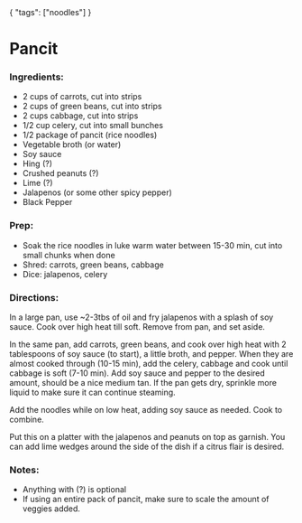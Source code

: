 <data>
{
  "tags": ["noodles"]
}
</data>

Pancit
======

### Ingredients:

- 2 cups of carrots, cut into strips
- 2 cups of green beans, cut into strips
- 2 cups cabbage, cut into strips
- 1/2 cup celery, cut into small bunches
- 1/2 package of pancit (rice noodles)
- Vegetable broth (or water)
- Soy sauce
- Hing (?)
- Crushed peanuts (?)
- Lime (?)
- Jalapenos (or some other spicy pepper)
- Black Pepper

### Prep:
- Soak the rice noodles in luke warm water between 15-30 min, cut into small chunks when done
- Shred: carrots, green beans, cabbage
- Dice: jalapenos, celery


### Directions:
In a large pan, use ~2-3tbs of oil and fry jalapenos with a splash of soy sauce. Cook over high heat till soft. Remove from pan, and set aside.

In the same pan, add carrots, green beans, and cook over high heat with 2 tablespoons of soy sauce (to start), a little broth, and pepper. When they are almost cooked through (10-15 min), add the celery, cabbage and cook until cabbage is soft (7-10 min). Add soy sauce and pepper to the desired amount, should be a nice medium tan. If the pan gets dry, sprinkle more liquid to make sure it can continue steaming. 

Add the noodles while on low heat, adding soy sauce as needed. Cook to combine.

Put this on a platter with the jalapenos and peanuts on top as garnish. You can add lime wedges around the side of the dish if a citrus flair is desired.

### Notes:
- Anything with (?) is optional
- If using an entire pack of pancit, make sure to scale the amount of veggies added. 
